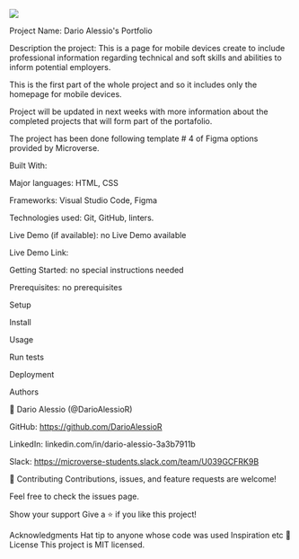 ![](https://img.shields.io/badge/Microverse-blueviolet)

Project Name: Dario Alessio's Portfolio

Description the project: 
This is a page for mobile devices create to include professional information regarding technical and soft skills and abilities to inform potential employers.

This is the first part of the whole project and so it includes only the homepage for mobile devices.

Project will be updated in next weeks with more information about the completed projects that will form part of the portafolio.

The project has been done following template # 4 of Figma options provided by Microverse.

Built With:

Major languages: HTML, CSS

Frameworks: Visual Studio Code, Figma

Technologies used: Git, GitHub, linters.

Live Demo (if available): no Live Demo available

Live Demo Link:

Getting Started: no special instructions needed

Prerequisites: no prerequisites

Setup

Install

Usage

Run tests

Deployment

Authors

👤 Dario Alessio  (@DarioAlessioR)

GitHub: https://github.com/DarioAlessioR

LinkedIn: linkedin.com/in/dario-alessio-3a3b7911b

Slack: https://microverse-students.slack.com/team/U039GCFRK9B

🤝 Contributing
Contributions, issues, and feature requests are welcome!

Feel free to check the issues page.

Show your support
Give a ⭐️ if you like this project!

Acknowledgments
Hat tip to anyone whose code was used
Inspiration
etc
📝 License
This project is MIT licensed.